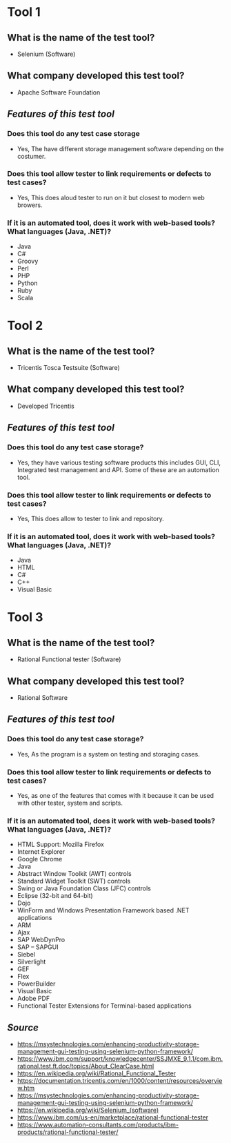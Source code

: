 
# Tool 1

## What is the name of the test tool?
* Selenium (Software)

## What company developed this test tool?
* Apache Software Foundation

## _Features of this test tool_

### Does this tool do any test case storage
* Yes, The have different storage management software depending on the costumer.

### Does this tool allow tester to link requirements or defects to test cases?
* Yes, This does aloud tester to run on it but closest to modern web browers.

### If it is an automated tool, does it work with web-based tools? What languages (Java, .NET)?
* Java
* C#
* Groovy
* Perl
* PHP
* Python
* Ruby
* Scala

# Tool 2

## What is the name of the test tool?
* Tricentis Tosca Testsuite (Software)

## What company developed this test tool?
* Developed Tricentis

## _Features of this test tool_

### Does this tool do any test case storage?
* Yes, they have various testing software products this includes GUI, CLI, Integrated test management and API. Some of these are an automation tool.

### Does this tool allow tester to link requirements or defects to test cases?
* Yes, This does allow to tester to link and repository. 

### If it is an automated tool, does it work with web-based tools? What languages (Java, .NET)?
* Java
* HTML
* C#
* C++
* Visual Basic

# Tool 3

## What is the name of the test tool?
* Rational Functional tester (Software)

## What company developed this test tool? 
* Rational Software

## _Features of this test tool_

### Does this tool do any test case storage?
* Yes, As the program is a system on testing and storaging cases.

### Does this tool allow tester to link requirements or defects to test cases?
* Yes, as one of the features that comes with it because it can be used with other tester, system and scripts.

### If it is an automated tool, does it work with web-based tools? What languages (Java, .NET)?
* HTML Support: Mozilla Firefox 
* Internet Explorer 
* Google Chrome
* Java
* Abstract Window Toolkit (AWT) controls
* Standard Widget Toolkit (SWT) controls
* Swing or Java Foundation Class (JFC) controls
* Eclipse (32-bit and 64-bit) 
* Dojo
* WinForm and Windows Presentation Framework based .NET applications
* ARM
* Ajax
* SAP WebDynPro
* SAP – SAPGUI
* Siebel
* Silverlight
* GEF
* Flex
* PowerBuilder
* Visual Basic
* Adobe PDF
* Functional Tester Extensions for Terminal-based applications

## _Source_

* https://msystechnologies.com/enhancing-productivity-storage-management-gui-testing-using-selenium-python-framework/
* https://www.ibm.com/support/knowledgecenter/SSJMXE_9.1.1/com.ibm.rational.test.ft.doc/topics/About_ClearCase.html
* https://en.wikipedia.org/wiki/Rational_Functional_Tester
* https://documentation.tricentis.com/en/1000/content/resources/overview.htm
* https://msystechnologies.com/enhancing-productivity-storage-management-gui-testing-using-selenium-python-framework/
* https://en.wikipedia.org/wiki/Selenium_(software)
* https://www.ibm.com/us-en/marketplace/rational-functional-tester
* https://www.automation-consultants.com/products/ibm-products/rational-functional-tester/
